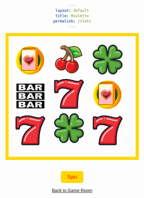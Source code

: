 ```yaml
---
layout: default
title: Roulette
permalink: /slots
---
```


<html lang="en">
<head>
  <meta charset="UTF-8">
  <meta name="viewport" content="width=device-width, initial-scale=1.0">
  <title>Slot Machine</title>
  <style>
    body {
      background-image: url('images/slotmachine.png');
      background-size: 60%;
      background-position: center center;
      background-attachment: fixed;
      margin: 0;
      font-family: 'Arial', sans-serif;
      color: #ffffff; /* Text color */
      text-align: center;
      padding: 50px; /* Add padding to the content */
    }
    .slot-machine {
      text-align: center;
      border: 10px solid gold; /* Golden border around the entire slot machine */
      padding: 20px; /* Add some padding */
      display: inline-block; /* Ensures the slot machine container fits its content */
      margin: auto; /* Center the slot machine horizontally */
    }
    .reel-container {
      margin-right: 20px; /* Add some space between reels */
      display: inline-block; /* Align reels horizontally */
      vertical-align: top; /* Align reels to the top */
    }
    .row-divider {
      width: 100%;
      height: 5px; /* Height of the row divider */
      background-color: gold; /* Color of the row divider */
      margin: 10px 0; /* Add some space above and below the row divider */
    }
    .reel {
      display: flex;
      flex-direction: column; /* Align symbols vertically */
      align-items: center; /* Center symbols horizontally */
      margin-bottom: 10px; /* Add some space between symbols */
    }
    .reel img {
      width: 100px; /* Adjust as needed */
      margin: 5px 0; /* Adjust as needed */
    }
    #spin-btn {
      background-color: gold;
      border: none;
      color: red;
      padding: 10px 20px;
      font-size: 16px;
      cursor: pointer;
      border-radius: 5px;
      margin-top: 20px; /* Add some space above the button */
    }

  </style>
</head>
<body>
  <div class="slot-machine">
    <div class="reel-container">
      <div class="reel">
        <img src="images/slotcard.png" alt="Card">
        <img src="images/slotbar.png" alt="Bar">
        <img src="images/slot7.png" alt="Seven">
      </div>
    </div>
    <div class="reel-container">
      <div class="reel">
        <img src="images/slotcherry.png" alt="Cherry">
        <img src="images/slot7.png" alt="Seven">
        <img src="images/slotclover.png" alt="Clover">
        <!-- Add more images here -->
      </div>
    </div>
    <div class="reel-container">
      <div class="reel">
        <img src="images/slotclover.png" alt="Clover">
        <img src="images/slotcard.png" alt="Card">
        <img src="images/slot7.png" alt="Seven">
        <!-- Add more images here -->
      </div>
    </div>
  </div>
  <br>
  <br>
  <button id="spin-btn">Spin</button>
  <script src="slots.js"></script>
</body>
</html>

<br>
<br>
<body>
<a href="https://jaydenchen17.github.io/casinosim/casinoroom" class="button">Back to Game Room</a>
</body>
